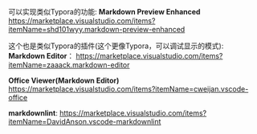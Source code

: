 可以实现类似Typora的功能:
**Markdown Preview Enhanced**
https://marketplace.visualstudio.com/items?itemName=shd101wyy.markdown-preview-enhanced



这个也是类似Typora的插件(这个更像Typora，可以调试显示的模式):
**Markdown Editor**：
https://marketplace.visualstudio.com/items?itemName=zaaack.markdown-editor



**Office Viewer(Markdown Editor)**
https://marketplace.visualstudio.com/items?itemName=cweijan.vscode-office



**markdownlint**:
https://marketplace.visualstudio.com/items?itemName=DavidAnson.vscode-markdownlint



